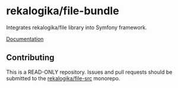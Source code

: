 # rekalogika/file-bundle

Integrates rekalogika/file library into Symfony framework.

[Documentation](https://rekalogika.dev/file-bundle)

## Contributing

This is a READ-ONLY repository. Issues and pull requests should be submitted to
the [rekalogika/file-src](https://github.com/rekalogika/file-src) monorepo.
